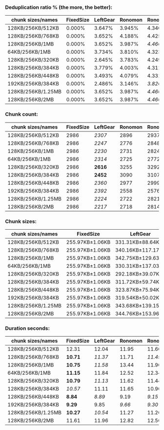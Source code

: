 ### Deduplication ratio % (the more, the better):

| chunk sizes/names  | FixedSize | LeftGear | Ronomon | Ronomon64 | Buzhash32_64 | Buzhash32Reg_64 | Buzhash64_48 | Buzhash64_64 | Buzhash64_256 | Buzhash64Reg_48 | Buzhash64Reg_64 | Buzhash64Reg_256 | FastCdc2016 | FastCdc2020 | Restic | StadiaCdc  | Casync | Ronomon |
|--------------------|-----------|----------|---------|-----------|--------------|-----------------|--------------|--------------|---------------|-----------------|-----------------|------------------|-------------|-------------|--------|------------|--------|---------|
| 128KB/256KB/512KB  | 0.000%    | 3.647%   | 3.945%  | 4.340%    | 4.442%       | *4.563%*        | 3.262%       | 3.926%       | 3.915%        | 4.003%          | **4.591%**      | *4.550%*         | 3.149%      | 3.419%      | 3.766% | 4.100%     | 3.360% | 3.945%  |
| 128KB/256KB/768KB  | 0.000%    | 3.652%   | 4.188%  | 4.425%    | *4.455%*     | **4.520%**      | 2.985%       | 3.877%       | 3.823%        | 3.753%          | 4.324%          | *4.456%*         | 3.403%      | 3.419%      | 3.715% | 4.113%     | 3.630% | 4.188%  |
| 128KB/256KB/1MB    | 0.000%    | 3.652%   | 3.987%  | *4.460%*  | 4.455%       | **4.520%**      | 3.050%       | 3.909%       | 3.949%        | 3.795%          | 4.385%          | *4.456%*         | 3.403%      | 3.419%      | 3.791% | 4.087%     | 3.528% | 3.987%  |
| 64KB/256KB/1MB     | 0.000%    | 3.734%   | 3.810%  | 4.323%    | *5.133%*     | **5.464%**      | 3.175%       | 4.548%       | 4.917%        | 3.704%          | 4.525%          | *5.054%*         | 4.014%      | 4.014%      | 4.416% | 4.178%     | 3.684% | 3.810%  |
| 128KB/256KB/320KB  | 0.000%    | 2.645%   | 3.783%  | 4.249%    | 4.265%       | *4.406%*        | 2.861%       | 3.811%       | 3.473%        | 4.226%          | *4.695%*        | **4.835%**       | 2.843%      | 3.646%      | 3.581% | 4.336%     | 3.349% | 3.783%  |
| 128KB/256KB/384KB  | 0.000%    | 3.779%   | 4.003%  | 4.311%    | 4.319%       | *4.422%*        | 2.748%       | 3.543%       | 3.461%        | 4.007%          | **4.774%**      | *4.756%*         | 3.031%      | 3.522%      | 3.804% | 4.194%     | 3.499% | 4.003%  |
| 128KB/256KB/448KB  | 0.000%    | 3.493%   | 4.079%  | 4.331%    | 4.467%       | *4.546%*        | 2.935%       | 3.812%       | 3.714%        | 3.978%          | **4.673%**      | *4.667%*         | 3.065%      | 3.593%      | 3.640% | 4.187%     | 3.495% | 4.079%  |
| 192KB/256KB/384KB  | 0.000%    | 2.486%   | 3.146%  | *3.820%*  | 3.465%       | 3.568%          | 2.784%       | 2.981%       | 2.455%        | *3.701%*        | 3.643%          | 3.605%           | 2.172%      | 3.496%      | 2.968% | **3.971%** | 2.685% | 3.146%  |
| 128KB/256KB/1.25MB | 0.000%    | 3.652%   | 3.987%  | *4.460%*  | 4.455%       | **4.520%**      | 3.048%       | 3.909%       | 3.949%        | 3.753%          | 4.385%          | *4.456%*         | 3.403%      | 3.419%      | 3.523% | 4.113%     | 3.525% | 3.987%  |
| 128KB/256KB/2MB    | 0.000%    | 3.652%   | 3.987%  | *4.460%*  | 4.455%       | **4.520%**      | 3.198%       | 3.909%       | 3.949%        | 3.753%          | 4.385%          | *4.456%*         | 3.403%      | 3.419%      | 3.523% | 4.113%     | 3.587% | 3.987%  |

### Chunk count:

| chunk sizes/names  | FixedSize | LeftGear | Ronomon | Ronomon64 | Buzhash32_64 | Buzhash32Reg_64 | Buzhash64_48 | Buzhash64_64 | Buzhash64_256 | Buzhash64Reg_48 | Buzhash64Reg_64 | Buzhash64Reg_256 | FastCdc2016 | FastCdc2020 | Restic | StadiaCdc | Casync | Ronomon |
|--------------------|-----------|----------|---------|-----------|--------------|-----------------|--------------|--------------|---------------|-----------------|-----------------|------------------|-------------|-------------|--------|-----------|--------|---------|
| 128KB/256KB/512KB  | 2986      | *2307*   | 2896    | 2937      | 3386         | 3854            | **2202**     | 2919         | 3013          | 2920            | 3570            | 3566             | 2439        | 2526        | 2980   | 2985      | *2437* | 2896    |
| 128KB/256KB/768KB  | 2986      | *2247*   | 2776    | 2848      | 3280         | 3794            | **1920**     | 2722         | 2846          | 2742            | 3461            | 3476             | 2397        | 2413        | 2799   | 2821      | *2234* | 2776    |
| 128KB/256KB/1MB    | 2986      | *2230*   | 2731    | 2824      | 3247         | 3785            | **1825**     | 2668         | 2809          | 2695            | 3442            | 3465             | 2389        | 2396        | 2746   | 2785      | *2174* | 2731    |
| 64KB/256KB/1MB     | 2986      | *2314*   | 2725    | 2772      | 4915         | 5252            | **2133**     | 3873         | 4066          | 2704            | 4389            | 4478             | *2539*      | 2548        | 3946   | 2778      | 2642   | 2725    |
| 128KB/256KB/320KB  | 2986      | **2616** | 3255    | 3292      | 3702         | 4155            | *2824*       | 3391         | 3436          | 3545            | 3938            | 3959             | *2692*      | 3419        | 3390   | 3536      | 2958   | 3255    |
| 128KB/256KB/384KB  | 2986      | **2452** | 3090    | 3107      | 3546         | 3990            | *2540*       | 3163         | 3228          | 3234            | 3755            | 3762             | *2536*      | 2848        | 3202   | 3250      | 2713   | 3090    |
| 128KB/256KB/448KB  | 2986      | *2360*   | 2977    | 2999      | 3454         | 3912            | **2353**     | 3025         | 3105          | 3042            | 3637            | 3637             | *2468*      | 2642        | 3062   | 3089      | 2550   | 2977    |
| 192KB/256KB/384KB  | 2986      | *2392*   | 2558    | 2576      | 2776         | 3233            | **2289**     | 2608         | 2635          | 2989            | 3140            | 3168             | 2453        | 2787        | 2618   | 3003      | *2383* | 2558    |
| 128KB/256KB/1.25MB | 2986      | *2224*   | 2722    | 2821      | 3237         | 3783            | **1790**     | 2636         | 2790          | 2691            | 3436            | 3462             | 2388        | 2390        | 2724   | 2770      | *2146* | 2722    |
| 128KB/256KB/2MB    | 2986      | *2217*   | 2718    | 2814      | 3229         | 3782            | **1760**     | 2624         | 2775          | 2686            | 3435            | 3462             | 2387        | 2389        | 2715   | 2765      | *2131* | 2718    |

### Chunk sizes:

| chunk sizes/names  | FixedSize       | LeftGear          | Ronomon           | Ronomon64         | Buzhash32_64      | Buzhash32Reg_64   | Buzhash64_48      | Buzhash64_64      | Buzhash64_256     | Buzhash64Reg_48   | Buzhash64Reg_64   | Buzhash64Reg_256  | FastCdc2016       | FastCdc2020       | Restic            | StadiaCdc         | Casync            | Ronomon           |
|--------------------|-----------------|-------------------|-------------------|-------------------|-------------------|-------------------|-------------------|-------------------|-------------------|-------------------|-------------------|-------------------|-------------------|-------------------|-------------------|-------------------|-------------------|-------------------|
| 128KB/256KB/512KB  | 255.97KB±1.06KB | 331.31KB±88.64KB  | 263.93KB±118.11KB | 260.24KB±114.52KB | 225.73KB±115.50KB | 198.32KB±83.86KB  | 347.11KB±136.23KB | 261.85KB±139.31KB | 253.68KB±130.57KB | 261.76KB±105.86KB | 214.10KB±93.04KB  | 214.34KB±92.99KB  | 313.38KB±82.98KB  | 302.59KB±70.94KB  | 256.49KB±132.10KB | 256.06KB±102.95KB | 313.64KB±132.04KB | 263.93KB±118.11KB |
| 128KB/256KB/768KB  | 255.97KB±1.06KB | 340.16KB±117.17KB | 275.34KB±150.47KB | 268.38KB±139.50KB | 233.03KB±144.15KB | 201.46KB±97.16KB  | 398.09KB±209.35KB | 280.80KB±186.67KB | 268.57KB±172.38KB | 278.75KB±141.70KB | 220.84KB±116.51KB | 219.89KB±111.36KB | 318.87KB±99.92KB  | 316.76KB±92.42KB  | 273.07KB±176.36KB | 270.95KB±135.72KB | 342.14KB±183.58KB | 275.34KB±150.47KB |
| 128KB/256KB/1MB    | 255.97KB±1.06KB | 342.75KB±129.63KB | 279.87KB±167.84KB | 270.66KB±149.97KB | 235.40KB±156.21KB | 201.94KB±99.89KB  | 418.81KB±250.45KB | 286.48KB±210.90KB | 272.10KB±189.31KB | 283.61KB±157.74KB | 222.06KB±123.45KB | 220.59KB±115.28KB | 319.94KB±106.44KB | 319.01KB±101.26KB | 278.35KB±198.57KB | 274.45KB±149.06KB | 351.58KB±212.25KB | 279.87KB±167.84KB |
| 64KB/256KB/1MB     | 255.97KB±1.06KB | 330.31KB±137.03KB | 280.49KB±174.84KB | 275.73KB±155.60KB | 155.51KB±146.32KB | 145.53KB±124.41KB | 358.34KB±259.58KB | 197.35KB±201.00KB | 187.98KB±180.13KB | 282.67KB±207.95KB | 174.15KB±156.69KB | 170.69KB±147.89KB | 301.04KB±116.27KB | 299.97KB±111.74KB | 193.70KB±190.09KB | 275.14KB±203.62KB | 289.30KB±215.36KB | 280.49KB±174.84KB |
| 128KB/256KB/320KB  | 255.97KB±1.06KB | 292.18KB±39.07KB  | 234.82KB±68.91KB  | 232.18KB±67.76KB  | 206.47KB±73.73KB  | 183.96KB±54.71KB  | 270.66KB±64.10KB  | 225.40KB±78.04KB  | 222.45KB±75.62KB  | 215.61KB±54.79KB  | 194.09KB±56.64KB  | 193.06KB±56.32KB  | 283.93KB±44.13KB  | 223.56KB±60.74KB  | 225.47KB±76.66KB  | 216.16KB±56.06KB  | 258.40KB±66.52KB  | 234.82KB±68.91KB  |
| 128KB/256KB/384KB  | 255.97KB±1.06KB | 311.72KB±59.74KB  | 247.36KB±88.52KB  | 246.00KB±87.15KB  | 215.55KB±90.65KB  | 191.56KB±67.44KB  | 300.92KB±89.75KB  | 241.65KB±101.22KB | 236.78KB±97.38KB  | 236.34KB±73.98KB  | 203.55KB±70.56KB  | 203.17KB±71.50KB  | 301.39KB±60.60KB  | 268.38KB±58.92KB  | 238.71KB±97.99KB  | 235.18KB±73.52KB  | 281.73KB±90.53KB  | 247.36KB±88.52KB  |
| 128KB/256KB/448KB  | 255.97KB±1.06KB | 323.87KB±75.94KB  | 256.75KB±104.70KB | 254.86KB±102.53KB | 221.29KB±104.11KB | 195.38KB±76.32KB  | 324.83KB±114.53KB | 252.67KB±121.19KB | 246.16KB±115.32KB | 251.26KB±90.93KB  | 210.16KB±82.99KB  | 210.16KB±83.16KB  | 309.70KB±73.42KB  | 289.30KB±62.64KB  | 249.62KB±116.90KB | 247.44KB±89.23KB  | 299.74KB±112.19KB | 256.75KB±104.70KB |
| 192KB/256KB/384KB  | 255.97KB±1.06KB | 319.54KB±50.02KB  | 298.80KB±68.66KB  | 296.71KB±68.24KB  | 275.34KB±74.62KB  | 236.42KB±46.36KB  | 333.92KB±64.01KB  | 293.07KB±78.49KB  | 290.07KB±75.91KB  | 255.72KB±52.27KB  | 243.42KB±50.11KB  | 241.27KB±47.47KB  | 311.59KB±49.58KB  | 274.25KB±53.72KB  | 291.95KB±76.47KB  | 254.52KB±51.37KB  | 320.75KB±67.69KB  | 298.80KB±68.66KB  |
| 128KB/256KB/1.25MB | 255.97KB±1.06KB | 343.68KB±139.15KB | 280.80KB±173.91KB | 270.95KB±154.16KB | 236.12KB±162.14KB | 202.04KB±100.77KB | 427.00KB±274.75KB | 289.96KB±226.48KB | 273.96KB±201.54KB | 284.03KB±160.14KB | 222.45KB±127.09KB | 220.78KB±116.67KB | 320.07KB±108.60KB | 319.81KB±108.27KB | 280.59KB±210.30KB | 275.93KB±157.92KB | 356.17KB±227.60KB | 280.80KB±173.91KB |
| 128KB/256KB/2MB    | 255.97KB±1.06KB | 344.76KB±153.96KB | 281.21KB±179.42KB | 271.62KB±162.02KB | 236.71KB±169.59KB | 202.10KB±101.74KB | 434.28KB±308.22KB | 291.29KB±243.77KB | 275.44KB±210.45KB | 284.56KB±163.76KB | 222.51KB±128.00KB | 220.78KB±116.67KB | 320.21KB±110.90KB | 319.94KB±110.90KB | 281.52KB±218.76KB | 276.43KB±165.22KB | 358.67KB±243.50KB | 281.21KB±179.42KB |

### Duration seconds:

| chunk sizes/names  | FixedSize | LeftGear | Ronomon | Ronomon64 | Buzhash32_64 | Buzhash32Reg_64 | Buzhash64_48 | Buzhash64_64 | Buzhash64_256 | Buzhash64Reg_48 | Buzhash64Reg_64 | Buzhash64Reg_256 | FastCdc2016 | FastCdc2020 | Restic    | StadiaCdc | Casync | Ronomon  |
|--------------------|-----------|----------|---------|-----------|--------------|-----------------|--------------|--------------|---------------|-----------------|-----------------|------------------|-------------|-------------|-----------|-----------|--------|----------|
| 128KB/256KB/512KB  | 12.31     | 12.04    | 11.95   | 11.60     | 12.31        | 12.02           | 12.53        | 12.19        | 12.12         | 12.60           | 11.84           | 11.72            | *11.45*     | **10.98**   | 11.85     | *11.33*   | 18.55  | 11.97    |
| 128KB/256KB/768KB  | **10.71** | *11.37*  | 11.71   | *11.49*   | 12.22        | 12.16           | 12.54        | 12.64        | 12.61         | 12.38           | 12.28           | 13.21            | 12.34       | 11.67       | 12.37     | 11.61     | 19.44  | 12.28    |
| 128KB/256KB/1MB    | **10.75** | *11.58*  | 13.44   | 11.96     | 12.28        | 13.05           | 13.97        | 12.52        | 12.70         | 14.33           | 12.78           | 12.54            | *11.38*     | 11.77       | 12.41     | 12.82     | 19.66  | 13.17    |
| 64KB/256KB/1MB     | **11.15** | 11.84    | 12.52   | 12.34     | 13.54        | 14.75           | 13.52        | 14.35        | 13.89         | 13.55           | 13.30           | 13.13            | 11.88       | *11.61*     | 12.95     | *11.62*   | 21.05  | 12.00    |
| 128KB/256KB/320KB  | **10.79** | *11.13*  | 11.62   | 11.44     | 11.81        | 12.02           | 11.98        | 12.17        | 11.81         | 12.44           | 12.20           | 11.94            | *11.12*     | 11.35       | 11.91     | 11.53     | 18.49  | 11.23    |
| 128KB/256KB/384KB  | *10.57*   | 11.11    | 11.65   | 10.90     | 12.13        | 11.77           | 11.90        | 11.96        | 12.33         | 12.43           | 11.99           | 11.65            | 11.45       | 12.01       | **10.15** | *10.21*   | 16.22  | 10.91    |
| 128KB/256KB/448KB  | **8.84**  | *8.89*   | 9.19    | *9.15*    | 9.67         | 9.73            | 10.28        | 9.93         | 10.06         | 10.58           | 10.22           | 9.85             | 9.43        | 9.27        | 10.04     | 9.62      | 14.99  | 9.53     |
| 192KB/256KB/384KB  | **9.29**  | 9.85     | *9.66*  | *9.30*    | 11.19        | 10.47           | 10.80        | 11.23        | 10.82         | 11.53           | 11.58           | 11.15            | 10.47       | 10.66       | 11.03     | 10.47     | 14.57  | 10.58    |
| 128KB/256KB/1.25MB | **10.27** | *10.54*  | 11.27   | 11.26     | 11.86        | 11.79           | 11.92        | 11.75        | 11.78         | 12.03           | 11.42           | 11.54            | 11.37       | 11.22       | 12.05     | *11.15*   | 17.90  | 11.74    |
| 128KB/256KB/2MB    | 11.61     | 11.96    | 12.82   | 12.56     | 13.31        | 13.12           | 12.97        | 13.02        | 13.20         | 13.31           | 12.65           | 13.10            | 11.86       | 10.53       | *10.11*   | *9.45*    | 12.16  | **6.59** |
